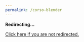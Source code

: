 ```yaml
---
permalink: /corso-blender
---
```

<!DOCTYPE html>
<html>
<head>
<title>Redirecting...</title>
<meta http-equiv="content-type" content="text/html; charset=utf-8" />
<meta http-equiv="refresh" content="0; url="https://www.eventbrite.com/e/grafica-3d-con-blender-tickets-33419786481?aff=es2" />
</head>
<body>
<p><strong>Redirecting...</strong></p>
<p><a href='https://www.eventbrite.com/e/grafica-3d-con-blender-tickets-33419786481?aff=es2'>Click here if you are not redirected.</a></p>
<script>
document.location.href = "https://www.eventbrite.com/e/grafica-3d-con-blender-tickets-33419786481?aff=es2";
</script>
</body>
</html>
